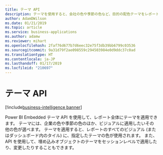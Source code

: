 ```yaml
---
title: テーマ API
description: テーマを使用すると、会社の色や季節の色など、目的の配色テーマをレポート全体に適用できます。
author: AdamDWilson
ms.date: 01/21/2019
ms.topic: article
ms.service: business-applications
ms.author: adamw
ms.reviewer: mihart
ms.openlocfilehash: 2faf76d677b7d6eec32e75f3db39bb6799c03536
ms.sourcegitcommit: 9a31d79f2ae098559c294503984e0d9ddc37c0ad
ms.translationtype: HT
ms.contentlocale: ja-JP
ms.lasthandoff: 01/17/2019
ms.locfileid: "210697"
---
```

#  <a name="themes-api"></a>テーマ API 
[!include[business-intelligence banner](../../includes/business-intelligence.md)]


Power BI Embedded テーマ API を使用して、レポート全体にテーマを適用できます。 テーマには、企業の色や季節の色のほか、ビジュアルに適用したいその他の色が選べます。 テーマを適用すると、レポートのすべてのビジュアル (またはダッシュボード内のタイル) に、指定したテーマの色が使用されます。 また、API を使用して、埋め込みオブジェクトのテーマをセッションレベルで適用したり、変更したりすることもできます。
